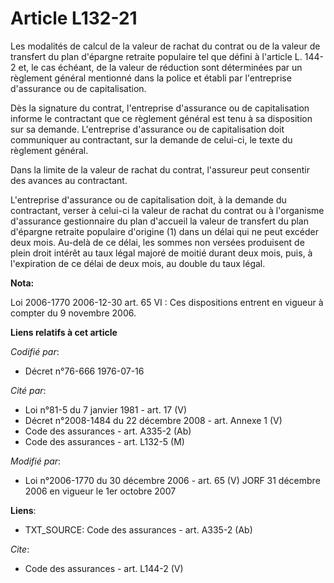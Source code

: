 # Article L132-21

Les modalités de calcul de la valeur de rachat du contrat ou de la valeur de transfert du plan d'épargne retraite populaire
tel que défini à l'article L. 144-2 et, le cas échéant, de la valeur de réduction sont déterminées par un règlement général
mentionné dans la police et établi par l'entreprise d'assurance ou de capitalisation.

Dès la signature du contrat, l'entreprise d'assurance ou de capitalisation informe le contractant que ce règlement général
est tenu à sa disposition sur sa demande. L'entreprise d'assurance ou de capitalisation doit communiquer au contractant, sur
la demande de celui-ci, le texte du règlement général.

Dans la limite de la valeur de rachat du contrat, l'assureur peut consentir des avances au contractant.

L'entreprise d'assurance ou de capitalisation doit, à la demande du contractant, verser à celui-ci la valeur de rachat du
contrat ou à l'organisme d'assurance gestionnaire du plan d'accueil la valeur de transfert du plan d'épargne retraite
populaire d'origine (1) dans un délai qui ne peut excéder deux mois. Au-delà de ce délai, les sommes non versées produisent
de plein droit intérêt au taux légal majoré de moitié durant deux mois, puis, à l'expiration de ce délai de deux mois, au
double du taux légal.

**Nota:**

Loi 2006-1770 2006-12-30 art. 65 VI : Ces dispositions entrent en vigueur à compter du 9 novembre 2006.

**Liens relatifs à cet article**

_Codifié par_:

  - Décret n°76-666 1976-07-16

_Cité par_:

  - Loi n°81-5 du 7 janvier 1981 - art. 17 (V)
  - Décret n°2008-1484 du 22 décembre 2008 - art. Annexe 1 (V)
  - Code des assurances - art. A335-2 (Ab)
  - Code des assurances - art. L132-5 (M)

_Modifié par_:

  - Loi n°2006-1770 du 30 décembre 2006 - art. 65 (V) JORF 31 décembre 2006 en vigueur le 1er octobre 2007

**Liens**:

  - TXT_SOURCE: Code des assurances - art. A335-2 (Ab)

_Cite_:

  - Code des assurances - art. L144-2 (V)
